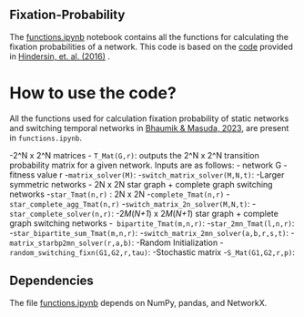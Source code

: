 ## Fixation-Probability

The <a href="https://github.com/jnanajyoti/Fixation-Probability/blob/main/functions.ipynb">functions.ipynb</a> notebook contains all the functions for calculating the fixation probabilities of a network. This code is based on the [code](https://github.com/hindersin/efficientFixation) provided in [Hindersin, et. al. (2016)](https://www.sciencedirect.com/science/article/abs/pii/S0303264716301885) .

# How to use the code?
All the functions used for calculation fixation probability of static networks and switching temporal networks in [Bhaumik & Masuda, 2023](https://link.springer.com/article/10.1007/s00285-023-01987-5), are present in `functions.ipynb`.

-2^N x 2^N matrices
    - `T_Mat(G,r)`: outputs the 2^N x 2^N transition probability matrix for a given network. Inputs are as follows:
        - network G
        - fitness value r
    -`matrix_solver(M)`:
    -`switch_matrix_solver(M,N,t)`:
-Larger symmetric networks
      - 2N x 2N star graph + complete graph switching networks
        -`star_Tmat(n,r)` : 2N x 2N
        -`complete_Tmat(n,r)`
        -`star_complete_agg_Tmat(n,r)`
        -`switch_matrix_2n_solver(M,N,t)`:
        -`star_complete_solver(n,r)`:
      -2*M*(*N+1*) x 2*M*(*N+1*) star graph + complete  graph switching networks
        -` bipartite_Tmat(m,n,r)`:
        -`star_2mn_Tmat(l,n,r)`:
        -`star_bipartite_sum_Tmat(m,n,r)`:
        -`switch_matrix_2mn_solver(a,b,r,s,t)`:
        -`matrix_starbp2mn_solver(r,a,b)`:
-Random Initialization
        -`random_switching_fixn(G1,G2,r,tau)`:
-Stochastic matrix
        -`S_Mat(G1,G2,r,p)`:

## Dependencies
The file <a href="https://github.com/jnanajyoti/Fixation-Probability/blob/main/functions.ipynb">functions.ipynb</a> depends on  NumPy, pandas, and NetworkX.
